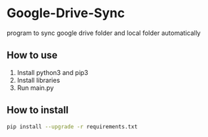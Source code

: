 # Google-Drive-Sync
program to sync google drive folder and local folder automatically

## How to use

1. Install python3 and pip3
2. Install libraries
3. Run main.py

## How to install

```bash
pip install --upgrade -r requirements.txt
```